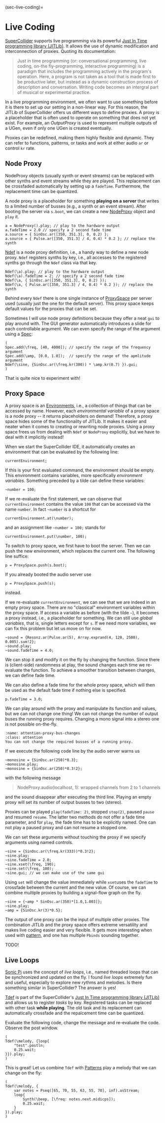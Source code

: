 (sec-live-coding)=
# Live Coding

[SuperCollider](https://supercollider.github.io/) supports live programming via its powerful [Just In Time programming library (JITLib)](https://doc.sccode.org/Overviews/JITLib.html).
It allows the use of dynamic modification and interconnection of proxies.
Quoting its documentation:

>Just in time programming (or: conversational programming, live coding, on-the fly-programming, interactive programming) is a paradigm that includes the programming actively in the program's operation. Here, a program is not taken as a tool that is made first to be productive later, but instead as a dynamic construction process of description and conversation. Writing code becomes an intergral part of musical or experimental practice.

In a live programming environment, we often want to use something before it is there to set up our setting in a non-linear way.
For this reason, the JITLib of SuperCollider offers us different ways to define proxies.
A proxy is a placeholder that is often used to operate on something that does not yet exist.
For example, an *OutputProxy* is used to represent multiple outputs of a UGen, even if only one UGen is created eventually.

Proxies can be redefined, making them highly flexible and dynamic.
They can refer to functions, patterns, or tasks and work at either audio ``ar`` or control ``kr`` rate.

## Node Proxy

NodeProxy objects (usually synth or event streams) can be replaced with other synths and event streams while they are played.
This replacement can be crossfaded automatically by setting up a ``fadeTime``.
Furthermore, the replacement time can be quantized.

A node proxy is a placeholder for something **playing on a server** that writes to a limited number of busses (e.g., a synth or an event stream).
After booting the server via ``s.boot``, we can create a new [NodeProxy](https://doc.sccode.org/Classes/NodeProxy.html) object and ``play`` it.

```isc
a = NodeProxy().play; // play to the hardware output
a.fadeTime = 2.0 // specify a 2 second fade time
a.source = { SinOsc.ar([350, 351.3], 0, 0.2) };
a.source = { Pulse.ar([350, 351.3] / 4, 0.4) * 0.2 }; // replace the synth
```

[Ndef](https://doc.sccode.org/Classes/Ndef.html) is a node proxy definition, i.e., a handy way to define a new node proxy.
``Ndef`` registers synths by key, i.e., all accesses to the registered synths go through the ``Ndef`` class via that key.

```isc
Ndef(\a).play; // play to the hardware output
Ndef(\a).fadeTime = 2; // specify a 2 second fade time
Ndef(\a, { SinOsc.ar([350, 351.3], 0, 0.2) });
Ndef(\a, { Pulse.ar([350, 351.3] / 4, 0.4) * 0.2 }); // replace the synth
```

Behind every ``Ndef`` there is one single instance of [ProxySpace](https://doc.sccode.org/Classes/ProxySpace.html) per server used (usually just the one for the default server).
This proxy space keeps default values for the proxies that can be set.

Sometimes I will use node proxy definitions because they offer a neat ``gui`` to play around with.
The GUI generator automatically introduces a slide for each controllable argument.
We can even specify the range of the argument using a [Spec](https://doc.sccode.org/Classes/Spec.html):

```isc
(
Spec.add(\freq, [40, 4000]); // specify the range of the frequency argument
Spec.add(\amp, [0.0, 1.0]);  // specify the range of the apmlitude argument
Ndef(\sine, {SinOsc.ar(\freq.kr(300)) * \amp.kr(0.7) }).gui;
)
```

That is quite nice to experiment with!

## Proxy Space

A proxy space is an [Environments](https://doc.sccode.org/Classes/Environment.html), i.e., a collection of things that can be accessed by name.
However, each *environmental variable* of a proxy space is a node proxy -- it returns placeholders on demand!
Therefore, a proxy space hides some of the functionality of JITLib.
It makes it easier and neater when it comes to creating or rewriting node proxies.
Using a proxy space frees us from dealing with ``Ndef`` or ``NodeProxy`` explicitly, but we have to deal with it implicitly instead!

When we start the SuperCollider IDE, it automatically creates an environment that can be evaluated by the following line:

```isc
currentEnvironment;
```

If this is your first evaluated command, the environment should be empty.
This environment contains variables, more specifically *environment variables*.
Something preceded by a tilde can define these variables:

```isc
~number = 100;
```

If we re-evaluate the first statement, we can observe that ``currentEnvironment`` contains the value ``100`` that can be accessed via the name ``number``.
In fact ``~number`` is a shortcut for 

```isc
currentEnvironment.at(\number);
```

and an assignment like ``~number = 100;`` stands for

```isc
currentEnvironment.put(\number, 100);
```

To switch to proxy space, we first have to boot the server. 
Then we can push the new environment, which replaces the current one.
The following line suffice:

```isc
p = ProxySpace.push(s.boot);
```

If you already booted the audio server use 

```isc
p = ProxySpace.push(s);
```

instead.

If we re-evaluate ``currentEnvironment``, we can see that we are indeed in an empty proxy space.
There are no "classical" environment variables within the proxy space.
If access a variable as before (with the tilde ``~``), it becomes a proxy instead, i.e., a placeholder for something.
We can still use *global variables*, that is, single letters except for ``s``.
If we need more variables, we can fix this problem but let us move on for now.

```isc
~sound = {Resonz.ar(Pulse.ar(5), Array.exprand(4, 120, 2500), 0.005).sum!2};
~sound.play;
~sound.fadeTime = 4.0;
```

We can stop it and modify it on the fly by changing the function.
Since there is (client-side) randomness at play, the sound changes each time we re-evaluate the function.
To achieve a smoother transition between changes, we can define fade time.

We can also define a fade time for the whole proxy space, which will then be used as the default fade time if nothing else is specified.

```isc
p.fadeTime = 3.0;
```

We can play around with the proxy and manipulate its function and values, but we can not change one thing!
We can not change the number of output buses the running proxy requires.
Changing a mono signal into a stereo one is not possible on-the-fly.

```{admonition} Bus Changes
:name: attention-proxy-bus-changes
:class: attention
You can not change the required busses of a running proxy.
```

If we execute the following code line by the audio server warns us

```isc
~monosine = {SinOsc.ar(250)*0.3};
~monosine.play;
~monosine = {SinOsc.ar(250)*0.3!2};
```

with the following message

>NodeProxy.audio(localhost, 1): wrapped channels from 2 to 1 channels

and the sound disappear after executing the third line.
Playing an empty proxy will set its number of output busses to two (stereo).

Proxies can be played ``play(fadeTime: 2)``, stopped ``stop(2)``, paused ``pause`` and resumed ``resume``.
The latter two methods do not offer a fade time parameter, and for ``play``, the fade time has to be explicitly named.
One can not play a paused proxy and can not resume a stopped one.

We can set these arguments without touching the proxy if we specify arguments using named controls.

```isc
~sine = {SinOsc.ar(\freq.kr(333))*0.3!2};
~sine.play;
~sine.fadeTime = 2.0;
~sine.xset(\freq, 190);
~sine.set(\freq, 100);
~sine.gui; // we can make use of the same gui
```

Using ``set`` will change the value immediately while ``xset``uses the ``fadeTime`` to crossfade between the current and the new value.
Of course, we can combine multiple proxies by building a signal-flow graph on the fly.

```isc
~sine = {~amp * SinOsc.ar(350)*[1.0,1.003]};
~sine.play;
~amp = {SinOsc.kr(3)*0.5};
```

The output of one proxy can be the input of multiple other proxies.
The combination JITLib and the proxy space offers extreme versatility and makes live coding easier and very flexible.
It gets more interesting when used with [pattern](sec-pattern), and one has multiple ``Pbinds`` sounding together.

TODO!

## Live Loops

[Sonic Pi](https://github.com/sonic-pi-net/sonic-pi) uses the concept of *live loops*, i.e., named threaded loops that can be synchronized and updated on the fly.
I found *live loops* extremely fun and useful, especially to explore new rythms and melodies.
Is there something similar in SuperCollider?
The answer is yes!

[Tdef](https://doc.sccode.org/Classes/Tdef.html) is part of the SuperCollider's [Just In Time programming library (JITLib)](https://doc.sccode.org/Overviews/JITLib.html) and allows us to register *tasks* by key.
Registered tasks can be replaced with other task **while playing**.
The old task and its replacement can automatically crossfade and the repalcement time can be quantized.

Evaluate the following code, change the message and re-evaluate the code.
Observe the post window.

```isc
(
Tdef(\melody, {loop{
    "test".postln;
    0.25.wait;
}}).play;
)
```

This is great!
Let us combine ``Tdef`` with [Patterns](sec-pattern) play a melody that we can change on the fly:

```isc
(
Tdef(\melody, {
    var notes = Pseq([65, 70, 55, 63, 55, 70], inf).asStream;
    loop{
        Synth(\beep, [\freq: notes.next.midicps]);
        0.25.wait;
    }
}).play;
)
```
